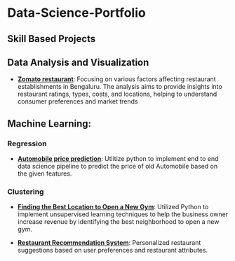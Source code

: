 # Data-Science-Portfolio



## Skill Based Projects 


## Data Analysis and Visualization
* __[Zomato restaurant](https://github.com/chandravamshi-ai/Data-Science-Portfolio/tree/main/Data%20Visualization/Zomato%20-%20EDA)__: Focusing on various factors affecting restaurant establishments in Bengaluru. The analysis aims to provide insights into restaurant ratings, types, costs, and locations, helping to understand consumer preferences and market trends


## Machine Learning:
### Regression
* __[Automobile price prediction](https://github.com/youssefHosni/Data-Science-Portofolio/tree/main/Machine%20Learning/Regression/Automobile%20price%20prediction)__: Utlitize python to implement end to end data science pipeline to predict the price of old Automobile based on the given features.

### Clustering

* __[Finding the Best Location to Open a New Gym](https://github.com/chandravamshi-ai/Data-Science-Portfolio/tree/main/Machine%20Learning/Clustering/Identifying%20the%20Optimal%20Neighborhood%20in%20Toronto%20for%20a%20New%20Gym)__: Utilized Python to implement unsupervised learning techniques to help the business owner increase revenue by identifying the best neighborhood to open a new gym.

* __[Restaurant Recommendation System](https://github.com/chandravamshi-ai/Data-Science-Portfolio/tree/main/Machine%20Learning/Clustering/Zomato-recommendation-system)__: Personalized restaurant suggestions based on user preferences and restaurant attributes.

